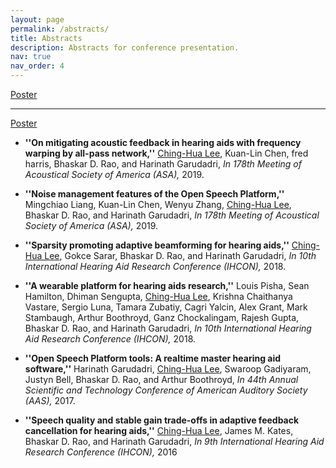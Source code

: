 ```yaml
---
layout: page
permalink: /abstracts/
title: Abstracts
description: Abstracts for conference presentation.
nav: true
nav_order: 4
---
```


<a href="{{  entry.poster | prepend: '/assets/pdf/' | 'ICASSP_2024_IntraMVDR_Poster.pdf' }}" class="btn btn-sm z-depth-0" role="button">Poster</a>

---

<a href="{{ 'ICASSP_2024_IntraMVDR_Poster.pdf' | prepend: '/assets/pdf/' | relative_url }}" class="btn btn-sm z-depth-0" role="button">Poster</a>

- **''On mitigating acoustic feedback in hearing aids with frequency warping by all-pass network,''** <ins>Ching-Hua Lee</ins>, Kuan-Lin Chen, fred harris, Bhaskar D. Rao, and Harinath Garudadri, *In 178th Meeting of Acoustical Society of America (ASA),* 2019.

- **''Noise management features of the Open Speech Platform,''** Mingchiao Liang, Kuan-Lin Chen, Wenyu Zhang, <ins>Ching-Hua Lee</ins>, Bhaskar D. Rao, and Harinath Garudadri, *In 178th Meeting of Acoustical Society of America (ASA),* 2019.

- **''Sparsity promoting adaptive beamforming for hearing aids,''** <ins>Ching-Hua Lee</ins>, Gokce Sarar, Bhaskar D. Rao, and Harinath Garudadri, *In 10th International Hearing Aid Research Conference (IHCON),* 2018.

- **''A wearable platform for hearing aids research,''** Louis Pisha, Sean Hamilton,  Dhiman Sengupta, <ins>Ching-Hua Lee</ins>, Krishna Chaithanya Vastare, Sergio Luna, Tamara Zubatiy, Cagri Yalcin, Alex Grant, Mark Stambaugh, Arthur Boothroyd, Ganz Chockalingam, Rajesh Gupta, Bhaskar D. Rao, and Harinath Garudadri, *In 10th International Hearing Aid Research Conference (IHCON),* 2018.

- **''Open Speech Platform tools: A realtime master hearing aid software,''** Harinath Garudadri, <ins>Ching-Hua Lee</ins>, Swaroop Gadiyaram, Justyn Bell, Bhaskar D. Rao, and Arthur Boothroyd, *In 44th Annual Scientific and Technology Conference of American Auditory Society (AAS),* 2017.

- **''Speech quality and stable gain trade-offs in adaptive feedback cancellation for hearing aids,''** <ins>Ching-Hua Lee</ins>, James M. Kates, Bhaskar D. Rao, and Harinath Garudadri, *In 9th International Hearing Aid Research Conference (IHCON),* 2016
